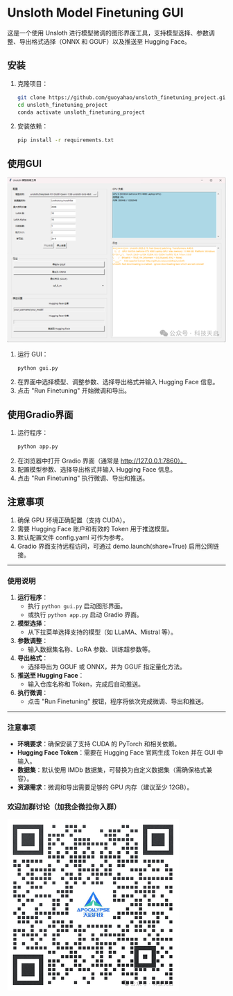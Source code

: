 # Unsloth Model Finetuning GUI

这是一个使用 Unsloth 进行模型微调的图形界面工具，支持模型选择、参数调整、导出格式选择（ONNX 和 GGUF）以及推送至 Hugging Face。

## 安装
1. 克隆项目：
   ```bash
   git clone https://github.com/guoyahao/unsloth_finetuning_project.git
   cd unsloth_finetuning_project
   conda activate unsloth_finetuning_project
   ```


2. 安装依赖：
    ```bash
    pip install -r requirements.txt
    ```
## 使用GUI

![GUI界面](./public/img/20250221183025.jpg)

1. 运行 GUI：
    ```bash
    python gui.py
   ```
2. 在界面中选择模型、调整参数、选择导出格式并输入 Hugging Face 信息。
3. 点击 "Run Finetuning" 开始微调和导出。

## 使用Gradio界面
1. 运行程序：
    ```bash
    python app.py
   ```
2. 在浏览器中打开 Gradio 界面（通常是 http://127.0.0.1:7860）。
3. 配置模型参数、选择导出格式并输入 Hugging Face 信息。
4. 点击 "Run Finetuning" 执行微调、导出和推送。

## 注意事项
1. 确保 GPU 环境正确配置（支持 CUDA）。
2. 需要 Hugging Face 账户和有效的 Token 用于推送模型。
3. 默认配置文件 config.yaml 可作为参考。
4. Gradio 界面支持远程访问，可通过 demo.launch(share=True) 启用公网链接。

---

### 使用说明
1. **运行程序**：
   - 执行 `python gui.py` 启动图形界面。
   - 或执行 `python app.py` 启动 Gradio 界面。
2. **模型选择**：
   - 从下拉菜单选择支持的模型（如 LLaMA、Mistral 等）。
3. **参数调整**：
   - 输入数据集名称、LoRA 参数、训练超参数等。
4. **导出格式**：
   - 选择导出为 GGUF 或 ONNX，并为 GGUF 指定量化方法。
5. **推送至 Hugging Face**：
   - 输入仓库名称和 Token，完成后自动推送。
6. **执行微调**：
   - 点击 "Run Finetuning" 按钮，程序将依次完成微调、导出和推送。

---

### 注意事项
- **环境要求**：确保安装了支持 CUDA 的 PyTorch 和相关依赖。
- **Hugging Face Token**：需要在 Hugging Face 官网生成 Token 并在 GUI 中输入。
- **数据集**：默认使用 IMDb 数据集，可替换为自定义数据集（需确保格式兼容）。
- **资源需求**：微调和导出需要足够的 GPU 内存（建议至少 12GB）。

### 欢迎加群讨论（加我企微拉你入群）
![img.png](./public/img/img.png)
